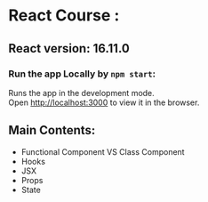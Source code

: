 # React Course : 

## React version: 16.11.0   

### Run the app Locally by `npm start`:   

Runs the app in the development mode.<br />
Open [http://localhost:3000](http://localhost:3000) to view it in the browser.

## Main Contents:

* Functional Component VS Class Component 
* Hooks
* JSX
* Props
* State

